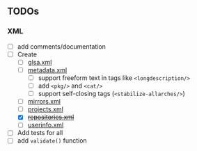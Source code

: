 ## TODOs
### XML
- [ ] add comments/documentation
- [ ] Create
  - [ ] [glsa.xml](xml/glsa.go)
  - [ ] [metadata.xml]()
    - [ ] support freeform text in tags like `<longdescription/>`
    - [ ] add `<pkg/>` and `<cat/>`
    - [ ] support self-closing tags (`<stabilize-allarches/>`)
  - [ ] [mirrors.xml](xml/mirrors.go)
  - [ ] [projects.xml](xml/projects.go)
  - [X] ~~[repositories.xml](xml/repositories.go)~~
  - [ ] [userinfo.xml](xml/userinfo.go)
- [ ] Add tests for all
- [ ] add `validate()` function